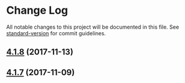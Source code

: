 # Change Log

All notable changes to this project will be documented in this file. See [standard-version](https://github.com/conventional-changelog/standard-version) for commit guidelines.

<a name="4.1.8"></a>
## [4.1.8](https://github.com/IBM-Swift/generator-swiftserver/compare/4.1.7...4.1.8) (2017-11-13)



<a name="4.1.7"></a>
## [4.1.7](https://github.com/IBM-Swift/generator-swiftserver/compare/4.1.6...4.1.7) (2017-11-09)
